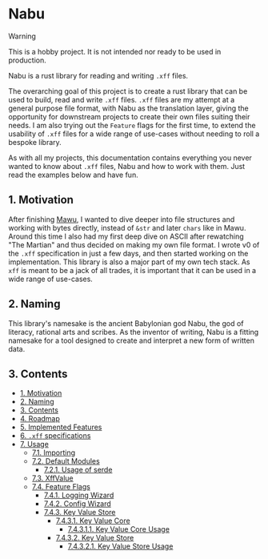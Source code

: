 # Nabu

> [!warning]
> This is a hobby project. It is not intended nor ready to be used in production.

Nabu is a rust library for reading and writing `.xff` files.

The overarching goal of this project is to create a rust library that can be used to build, read and write `.xff` files.
`.xff` files are my attempt at a general purpose file format, with Nabu as the translation layer, giving the opportunity for downstream projects to create their own files suiting their needs.
I am also trying out the `Feature` flags for the first time, to extend the usability of `.xff` files for a wide range of use-cases without needing to roll a bespoke library.

As with all my projects, this documentation contains everything you never wanted to know about `.xff` files, Nabu and how to work with them.
Just read the examples below and have fun.

## 1. Motivation
After finishing [Mawu](https://github.com/Xqhare/mawu), I wanted to dive deeper into file structures and working with bytes directly, instead of `&str` and later `chars` like in Mawu. Around this time I also had my first deep dive on ASCII after rewatching "The Martian" and thus decided on making my own file format.
I wrote v0 of the `.xff` specification in just a few days, and then started working on the implementation.
This library is also a major part of my own tech stack.
As `xff` is meant to be a jack of all trades, it is important that it can be used in a wide range of use-cases.

## 2. Naming
This library's namesake is the ancient Babylonian god Nabu, the god of literacy, rational arts and scribes.
As the inventor of writing, Nabu is a fitting namesake for a tool designed to create and interpret a new form of written data.

## 3. Contents
- [1. Motivation](#1.-Motivation)
- [2. Naming](#2.-Naming)
- [3. Contents](#3.-Contents)
- [4. Roadmap](#4.-Roadmap)
- [5. Implemented Features](#5.-Implemented-Features)
- [6. `.xff` specifications](#6.-.xff-specifications)
- [7. Usage](#7.-Usage)
    - [7.1. Importing](#7.1.-Importing)
    - [7.2. Default Modules](#7.2.-Default-Modules)
        - [7.2.1. Usage of serde](#7.2.1.-Usage-of-serde)
    - [7.3. XffValue](#7.3.-XffValue)
    - [7.4. Feature Flags](#7.4.-Feature-Flags)
        - [7.4.1. Logging Wizard](#7.4.1.-Logging-Wizard)
        - [7.4.2. Config Wizard](#7.4.2.-Config-Wizard)
        - [7.4.3. Key Value Store](#7.4.3.-Key-Value-Store)
            - [7.4.3.1. Key Value Core](#7.4.3.1.-Key-Value-Core)
                - [7.4.3.1.1. Key Value Core Usage](#7.4.3.1.1.-Key-Value-Core-Usage)
            - [7.4.3.2. Key Value Store](#7.4.3.2.-Key-Value-Store)
                - [7.4.3.2.1. Key Value Store Usage](#7.4.3.2.1.-Key-Value-Store-Usage)


